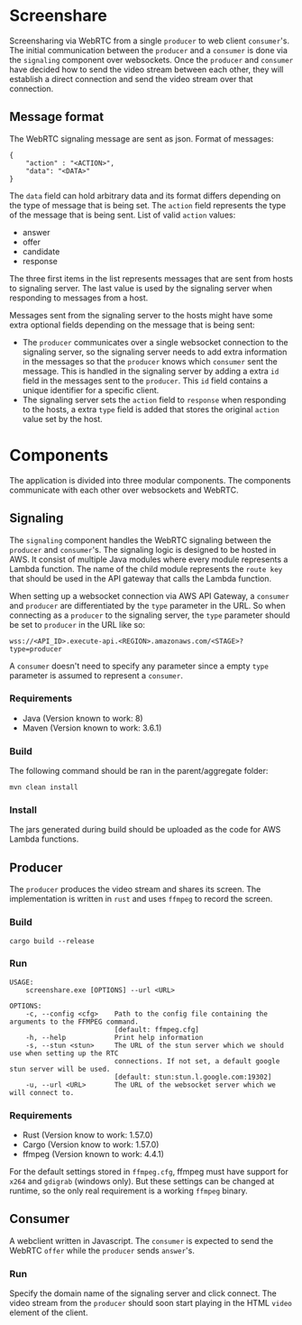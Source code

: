 # Screenshare
Screensharing via WebRTC from a single `producer` to web client `consumer`'s. The initial communication between the `producer` and a `consumer` is done via the `signaling` component over websockets. Once the `producer` and `consumer` have decided how to send the video stream between each other, they will establish a direct connection and send the video stream over that connection.


## Message format
The WebRTC signaling message are sent as json. Format of messages:
```
{
    "action" : "<ACTION>",
    "data": "<DATA>"
}
```

The `data` field can hold arbitrary data and its format differs depending on the type of message that is being set.
The `action` field represents the type of the message that is being sent. List of valid `action` values:
- answer
- offer
- candidate
- response

The three first items in the list represents messages that are sent from hosts to signaling server. The last value is used by the signaling server when responding to messages from a host.


Messages sent from the signaling server to the hosts might have some extra optional fields depending on the message that is being sent:
- The `producer` communicates over a single websocket connection to the signaling server, so the signaling server needs to add extra information in the messages so that the `producer` knows which `consumer` sent the message. This is handled in the signaling server by adding a extra `id` field in the messages sent to the `producer`. This `id` field contains a unique identifier for a specific client.
- The signaling server sets the `action` field to `response` when responding to the hosts, a extra `type` field is added that stores the original `action` value set by the host. 


# Components
The application is divided into three modular components. The components communicate with each other over websockets and WebRTC.

## Signaling
The `signaling` component handles the WebRTC signaling between the `producer` and `consumer`'s. The signaling logic is designed to be hosted in AWS. It consist of multiple Java modules where every module represents a Lambda function.
The name of the child module represents the `route key` that should be used in the API gateway that calls the Lambda function.

When setting up a websocket connection via AWS API Gateway, a `consumer` and `producer` are differentiated by the `type` parameter in the URL.
So when connecting as a `producer` to the signaling server, the `type` parameter should be set to `producer` in the URL like so:
```
wss://<API_ID>.execute-api.<REGION>.amazonaws.com/<STAGE>?type=producer
```
A `consumer` doesn't need to specify any parameter since a empty `type` parameter is assumed to represent a `consumer`.

### Requirements
- Java (Version known to work: 8)
- Maven (Version known to work: 3.6.1)

### Build
The following command should be ran in the parent/aggregate folder:
```
mvn clean install
```

### Install
The jars generated during build should be uploaded as the code for AWS Lambda functions.


## Producer
The `producer` produces the video stream and shares its screen. The implementation is written in `rust` and uses `ffmpeg` to record the screen.

### Build
```
cargo build --release
```

### Run
```
USAGE:
    screenshare.exe [OPTIONS] --url <URL>

OPTIONS:
    -c, --config <cfg>    Path to the config file containing the arguments to the FFMPEG command.
                          [default: ffmpeg.cfg]
    -h, --help            Print help information
    -s, --stun <stun>     The URL of the stun server which we should use when setting up the RTC
                          connections. If not set, a default google stun server will be used.
                          [default: stun:stun.l.google.com:19302]
    -u, --url <URL>       The URL of the websocket server which we will connect to.
```

### Requirements
- Rust (Version know to work: 1.57.0)
- Cargo (Version know to work: 1.57.0)
- ffmpeg (Version known to work: 4.4.1)

For the default settings stored in `ffmpeg.cfg`, ffmpeg must have support for `x264` and `gdigrab` (windows only). But these settings can be changed at runtime, so the only real requirement is a working `ffmpeg` binary.


## Consumer
A webclient written in Javascript. The `consumer` is expected to send the WebRTC `offer` while the `producer` sends `answer`'s.

### Run
Specify the domain name of the signaling server and click connect. The video stream from the `producer` should soon start playing in the HTML `video` element of the client.
